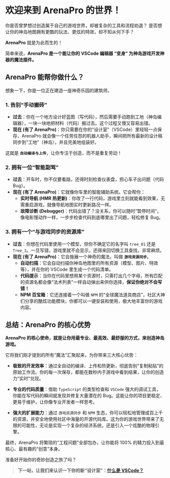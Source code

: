 # 欢迎来到 ArenaPro 的世界！

你是否曾梦想过创造属于自己的游戏世界，却被复杂的工具和流程劝退？
是否想让你的神岛地图拥有更酷的玩法、更炫的特效，却不知从何下手？

**ArenaPro** 就是为此而生的！

简单来说，**ArenaPro 是一个能让你的 VSCode 编辑器 “变身” 为神岛游戏开发神器的魔法插件。**

## ArenaPro 能帮你做什么？

想象一下，你是一位正在建造一座神奇乐园的建筑师。

### 1. 告别“手动搬砖”

- **过去**：你在一个地方设计好蓝图（写代码），然后需要手动跑到工地（神岛编辑器），一块一块地把材料（代码）搬过去。这个过程又慢又容易出错。
- **现在 (有了 ArenaPro)**：你只需要在你的“设计室”（VSCode）里轻轻一点保存，ArenaPro 就会像一个任劳任怨的机器人助手，瞬间把所有最新的设计稿同步到“工地”（神岛），并且完美地组装好。

这就是 **`自动编译与上传`**，让你专注于创造，而不是重复劳动！

### 2. 拥有一位“智能副驾”

- **过去**：开车时，你不仅要看路，还得时刻检查仪表盘，担心车子出问题（代码 Bug）。
- **现在 (有了 ArenaPro)**：它就像你车里的智能辅助系统。它会帮你：
  - **实时导航 (HMR 热更新)**：你改了一行代码，游戏里立刻就能看到效果，无需重启游戏，就像导航地图实时更新路况一样。
  - **故障诊断 (Debugger)**：代码出错了？没关系，你可以随时“暂停时间”，像电影慢动作一样，一步步检查代码到底哪里出了问题，轻松修复 Bug。

### 3. 拥有一个“与游戏同步的资源库”

- **过去**：你想在代码里使用一个模型，但你不确定它的名字叫 `tree_01` 还是 `Tree_1`。一旦写错，游戏里就不会显示，还得来回切换工具查找，非常麻烦。
- **现在 (有了 ArenaPro)**：它会施展一个神奇的魔法，叫做 **`游戏资源同步`**。
  - **自动扫描**：它会自动扫描你神岛地图里的所有资源（模型、图片、特效等），并在你的 VSCode 里生成一个代码清单。
  - **代码提示**：当你在代码里想用某个资源时，只需打出几个字母，所有匹配的资源名都会像“法术列表”一样自动弹出来供你选择，**保证你绝对不会写错！**
  - **NPM 百宝箱**：它还连接着一个叫做 `NPM` 的“全球魔法道具商店”，社区大神们分享的酷炫功能模块，你都可以一键安装和使用，极大地丰富你的游戏内容。

## 总结：ArenaPro 的核心优势

**ArenaPro 的核心使命，就是让你用最专业、最高效、最舒服的方式，来创造神岛游戏。**

它将我们刚才提到的所有“魔法”汇聚起来，为你带来三大核心优势：

- **极致的开发效率**：通过全自动的编译、上传和热更新，彻底告别“复制粘贴”的原始工作流。你的每一次保存，都能在数秒内于游戏中看到结果，让你的创造力“实时”兑现。

- **专业的代码质量**：借助 `TypeScript` 的类型检查和 `VSCode` 强大的调试工具，你能在写代码的瞬间就发现并修复大量潜在的 Bug。这能让你的项目更稳定、更易于维护，让你像专业开发者一样思考。

- **强大的扩展能力**：通过 `游戏资源同步` 和 `NPM` 生态，你可以轻松地管理成百上千的资源，并安全地使用社区中海量的开源代码库。这为你的游戏世界带来了无限的可能性，无论是实现一个复杂的经济系统，还是引入一个炫酷的物理引擎。

最终，ArenaPro 将繁琐的“工程问题”全部包办，让你能将 100% 的精力投入到最核心、最有趣的“创意”本身。

准备好开始你的奇妙创造之旅了吗？

> **下一站，让我们来认识一下你的新“设计室”：[什么是 VSCode？](./WhatVSCode.md)**
